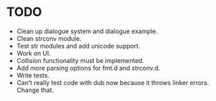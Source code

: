 # TODO

* Clean up dialogue system and dialogue example.
* Clean strconv module.
* Test str modules and add unicode support.
* Work on UI.
* Collision functionality must be implemented.
* Add more parsing options for fmt.d and strconv.d.
* Write tests.
* Can't really test code with dub now because it throws linker errors. Change that.
